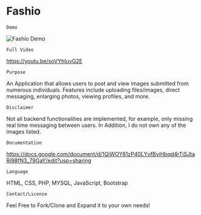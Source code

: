 # Fashio

``` 
Demo 
```

![Fashio Demo](demo/FashioVid.gif)

```
Full Video 
```

https://youtu.be/soVYhIuvG2E


```
Purpose
```

An Application that allows users to post and view images submitted from numerous individuals. Features include uploading files/images, direct messaging, enlarging photos, viewing profiles, and more. 


```
Disclaimer
```
Not all backend functionalities are implemented, for example, only missing real time messaging between users. 
In Addition, I do not own any of the images listed.


```
Documentation
```

https://docs.google.com/document/d/1QjWOY81zP40LYvfBviHbqd4rTiSJtaRi98fN3_79GaY/edit?usp=sharing

```
Language
```

HTML,  CSS, PHP, MYSQL, JavaScript, Bootstrap


```
Contact/License
```
Feel Free to Fork/Clone and Expand it to your own needs!
